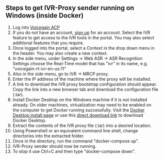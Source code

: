 ## Steps to get IVR-Proxy sender running on Windows (inside Docker)

1. Log into [Voicegain ACP](https://portal.voicegain.ai)
1. If you do not have an account, [sign up](https://portal.voicegain.ai/signup) for an account. Select the IVR feature to get access to the IVR tools in the portal. You may also select additional features that you require.
1. Once logged into the portal, select a Context in the drop down menu in the header. You may also create a new context.
1. In the side menu, under Settings -> Web ASR -> ASR Recognition Settings choose the Real-Time model that has "ivr" in its name, e.g. "voicegain-rt-ivr-en-us:11"
1. Also in the side menu, go to IVR -> MRCP proxy.
1. Enter the IP address of the machine where the proxy will be installed. 
1. A link to download the IVR proxy bootstrap configuration should appear. Copy the link into a new browser tab and download the configuration file (.tar).
1. Install Docker Desktop on the Windows machine if it is not installed already. On older machines, virtualization may need to be enabled on the computer to get Docker running successfully. Visit the [Docker Desktop install page](https://docs.docker.com/docker-for-windows/install/) or use this [direct download link](https://download.docker.com/win/stable/Docker%20for%20Windows%20Installer.exe) to download Docker Desktop.
1. Extract the contents of the IVR proxy file (.tar) into a desired location.
1. Using Powershell or an equivalent command line shell, change directories into the extracted folder.
1. Once in the directory, run the command "docker-compose up".
1. IVR-Proxy sender should now be running.
1. To stop it use Ctrl+C and then type "docker-compose down".
